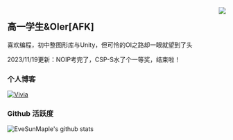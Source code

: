 <img align="right" src="https://count.getloli.com/get/@:EveSunMaple?theme=rule34">

## 高一学生&OIer[AFK]

喜欢编程，初中整图形库与Unity，但可怜的OI之路却一眼就望到了头

2023/11/19更新：NOIP考完了，CSP-S水了个一等奖，结束啦！

### 个人博客

[![Vivia](https://github-readme-stats.vercel.app/api/pin/?username=EveSunMaple&repo=Vivia-Web)](https://github.com/EveSunMaple/Vivia-Web)
<br>

### Github 活跃度

![EveSunMaple's github stats](https://github-readme-stats.vercel.app/api?username=EveSunMaple&show_icons=true&theme=vue)
